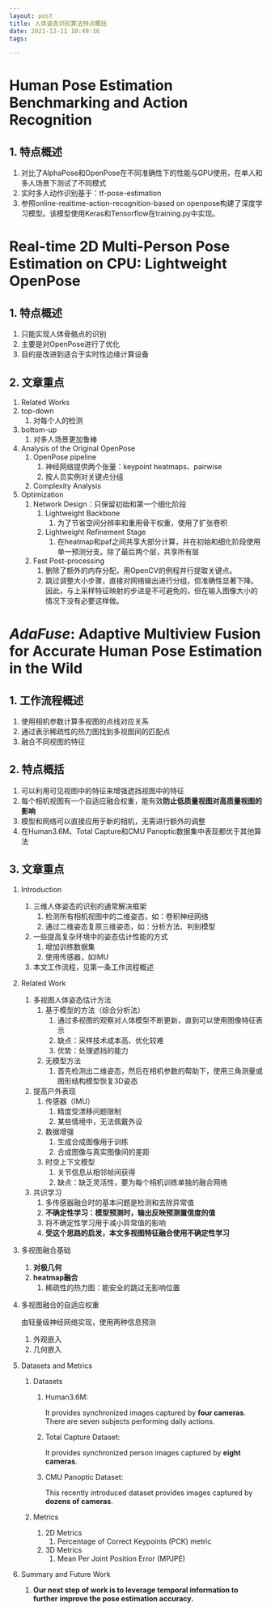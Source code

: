 ```yaml
---
layout: post
title: 人体姿态识别算法特点概括
date: 2021-12-11 10:49:16
tags:

---
```




# Human Pose Estimation Benchmarking and Action Recognition

## 1. 特点概述

1. 对比了AlphaPose和OpenPose在不同准确性下的性能与GPU使用，在单人和多人场景下测试了不同模式
2. 实时多人动作识别基于：tf-pose-estimation
3. 参照online-realtime-action-recognition-based on openpose构建了深度学习模型。该模型使用Keras和Tensorflow在training.py中实现。

# Real-time 2D Multi-Person Pose Estimation on CPU: Lightweight OpenPose

## 1. 特点概述

1. 只能实现人体骨骼点的识别
2. 主要是对OpenPose进行了优化
3. 目的是改进到适合于实时性边缘计算设备

## 2. 文章重点

1.  Related Works
   1. top-down
      1. 对每个人的检测
   2. bottom-up
      1. 对多人场景更加鲁棒
2. Analysis of the Original OpenPose
   1. OpenPose pipeline
      1. 神经网络提供两个张量：keypoint heatmaps、pairwise
      2. 按人员实例对关键点分组
   2. Complexity Analysis
3. Optimization
   1. Network Design：只保留初始和第一个细化阶段
      1. Lightweight Backbone
         1. 为了节省空间分辨率和重用骨干权重，使用了扩张卷积
      2. Lightweight Refinement Stage
         1. 在heatmap和paf之间共享大部分计算，并在初始和细化阶段使用单一预测分支。除了最后两个层，共享所有层
   2. Fast Post-processing
      1. 删除了额外的内存分配，用OpenCV的例程并行提取关键点。
      2. 跳过调整大小步骤，直接对网络输出进行分组，但准确性显著下降。因此，与上采样特征映射的步进是不可避免的，但在输入图像大小的情况下没有必要这样做。

# *AdaFuse*: Adaptive Multiview Fusion for Accurate Human Pose Estimation in the Wild

## 1. 工作流程概述

1. 使用相机参数计算多视图的点线对应关系
2. 通过表示稀疏性的热力图找到多视图间的匹配点
3. 融合不同视图的特征

## 2. 特点概括

1. 可以利用可见视图中的特征来增强遮挡视图中的特征
2. 每个相机视图有一个自适应融合权重，能有效**防止低质量视图对高质量视图的影响**
3. 模型和网络可以直接应用于新的相机，无需进行额外的调整
4. 在Human3.6M、Total Capture和CMU Panoptic数据集中表现都优于其他算法

## 3. 文章重点

1. Introduction

   1. 三维人体姿态的识别的通常解决框架
      1. 检测所有相机视图中的二维姿态，如：卷积神经网络
      2. 通过二维姿态复原三维姿态，如：分析方法、判别模型
   2. 一些提高复杂环境中的姿态估计性能的方式
      1. 增加训练数据集
      2. 使用传感器，如IMU
   3. 本文工作流程，见第一条工作流程概述

2. Related Work

   1. 多视图人体姿态估计方法
      1. 基于模型的方法（综合分析法）
         1. 通过多视图的观察对人体模型不断更新，直到可以使用图像特征表示
         2. 缺点：采样技术成本高、优化较难
         3. 优势：处理遮挡的能力
      2. 无模型方法
         1. 首先检测出二维姿态，然后在相机参数的帮助下，使用三角测量或图形结构模型恢复3D姿态
   2. 提高户外表现
      1. 传感器（IMU）
         1. 精度受漂移问题限制
         2. 某些情境中，无法佩戴外设
      2. 数据增强
         1. 生成合成图像用于训练
         2. 合成图像与真实图像间的差距
      3. 时空上下文模型
         1. 关节信息从相邻帧间获得
         2. 缺点：缺乏灵活性，要为每个相机训练单独的融合网络
   3. 共识学习
      1. 多传感器融合时的基本问题是检测和去除异常值
      2. **不确定性学习：模型预测时，输出反映预测置信度的值**
      3. 将不确定性学习用于减小异常值的影响
      4. **受这个思路的启发，本文多视图特征融合使用不确定性学习**

3. 多视图融合基础

   1. **对极几何**
   2. **heatmap融合**
      1. 稀疏性的热力图：能安全的跳过无影响位置

4. 多视图融合的自适应权重

   由轻量级神经网络实现，使用两种信息预测

   1. 外观嵌入
   2. 几何嵌入

   

5. Datasets and Metrics

   1. Datasets

      1. Human3.6M:

         It provides synchronized images captured by **four cameras**. There are seven subjects performing daily actions.

      2. Total Capture Dataset:

         It provides synchronized person images captured by **eight cameras**.

      3. CMU Panoptic Dataset:

         This recently introduced dataset provides images captured by **dozens of cameras**.

   2. Metrics

      1. 2D Metrics
         1. Percentage of Correct Keypoints (PCK) metric
      2. 3D Metrics
         1. Mean Per Joint Position Error (MPJPE) 

6. Summary and Future Work

   1. **Our next step of work is to leverage temporal information to further**
      **improve the pose estimation accuracy.**

​	

